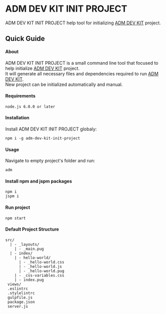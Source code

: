 # ADM DEV KIT INIT PROJECT
ADM DEV KIT INIT PROJECT help tool for initializing [ADM DEV KIT](https://github.com/admdh/adm-dev-kit) project.  

## Quick Guide
#### About
ADM DEV KIT INIT PROJECT is a small command line tool that focused to help initialize [ADM DEV KIT](https://github.com/admdh/adm-dev-kit) project.  
It will generate all necessary files and dependencies required to run [ADM DEV KIT](https://github.com/admdh/adm-dev-kit).  
New project can be initialized automatically and manual.

#### Requirements
```
node.js 6.0.0 or later 
```

#### Installation
Install ADM DEV KIT INIT PROJECT globaly:
```
npm i -g adm-dev-kit-init-project
```
#### Usage
Navigate to empty project's folder and run:
```
adm
```
#### Install npm and jspm packages
```
npm i
jspm i
```

#### Run project
```
npm start
```

#### Default Project Structure
```
src/
  | - _layouts/
    | - _main.pug
  | - index/
    | - hello-world/
      | - _hello-world.css 
      | - _hello-world.js 
      | - _hello-world.pug 
    | - _css-variables.css 
    | - index.pug
 views/
 .eslintrc
 .stylelintrc
 gulpfile.js
 package.json
 server.js
```
